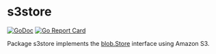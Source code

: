 # s3store

[![GoDoc](https://img.shields.io/static/v1?label=godoc&message=reference&color=white)](https://pkg.go.dev/github.com/creachadair/s3store)
[![Go Report Card](https://goreportcard.com/badge/github.com/creachadair/cookies)](https://goreportcard.com/report/github.com/creachadair/s3store)

Package s3store implements the [blob.Store][bs] interface using Amazon S3.

[bs]: https://godoc.org/github.com/creachadair/ffs/blob#Store
